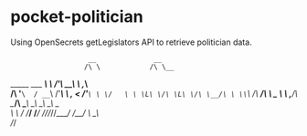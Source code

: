 # pocket-politician

Using OpenSecrets getLegislators API to retrieve politician data.

                       __              __      
                      /\ \            /\ \__   
 _____     ___     ___\ \ \/'\      __\ \ ,_\  
/\ '__`\  / __`\  /'___\ \ , <    /'__`\ \ \/  
\ \ \L\ \/\ \L\ \/\ \__/\ \ \\`\ /\  __/\ \ \_ 
 \ \ ,__/\ \____/\ \____\\ \_\ \_\ \____\\ \__\
  \ \ \/  \/___/  \/____/ \/_/\/_/\/____/ \/__/
   \ \_\                                       
    \/_/                                       

